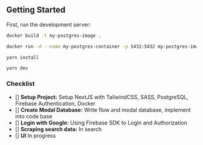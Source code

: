 ## Getting Started

First, run the development server:

```bash
docker build -t my-postgres-image .

docker run -d --name my-postgres-container -p 5432:5432 my-postgres-image

yarn install

yarn dev
```


### Checklist

-   [] **Setup Project:** Setup NextJS with TailwindCSS, SASS, PostgreSQL, Firebase Authentication, Docker
-   [] **Create Modal Database:** Write flow and modal database, implement into code base
-   [] **Login with Google:** Using Firebase SDK to Login and Authorization
-   [] **Scraping search data:** In search
-   [] **UI** In progress